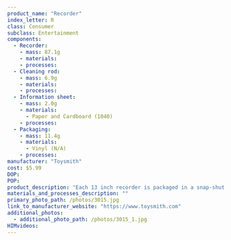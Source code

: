 ```yaml
---
product_name: "Recorder"
index_letter: R
class: Consumer
subclass: Entertainment
components:
  - Recorder:
    - mass: 87.1g
    - materials:
    - processes:
  - Cleaning rod:
    - mass: 6.9g
    - materials:
    - processes:
  - Information sheet:
    - mass: 2.0g
    - materials:
      - Paper and Cardboard (1040)
    - processes:
  - Packaging:
    - mass: 11.4g
    - materials:
      - Vinyl (N/A)
    - processes:
manufacturer: "Toysmith"
cost: $5.99
DOP: 
POP: 
product_description: "Each 13 inch recorder is packaged in a snap-shut vinyl bag. Includes cleaning rod. Assorted Colors. Toysmith's mission is to supply quality toys and gifts while delivering superior customer service to retailers. We offer products in many key categories including: active play, science & discovery, arts & crafts, impulse & novelty toys, and nostalgic retro classics!"
materials_and_processes_description: ""
primary_photo_path: /photos/3015.jpg
link_to_manufacturer_website: "https://www.toysmith.com"
additional_photos:
  - additional_photo_path: /photos/3015_1.jpg
HIMvideos:
---
```

